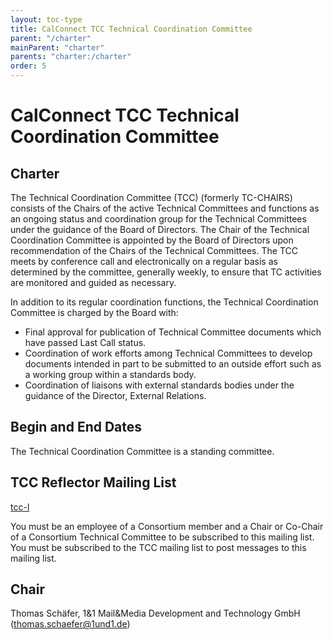 ```yaml
---
layout: toc-type
title: CalConnect TCC Technical Coordination Committee
parent: "/charter"
mainParent: "charter"
parents: "charter:/charter"
order: 5
---
```


# CalConnect TCC Technical Coordination Committee

## Charter

The Technical Coordination Committee (TCC) (formerly TC-CHAIRS) consists of the Chairs of the active Technical Committees and functions as an ongoing status and coordination group for the Technical Committees under the guidance of the Board of Directors. The Chair of the Technical Coordination Committee is appointed by the Board of Directors upon recommendation of the Chairs of the Technical Committees. The TCC meets by conference call and electronically on a regular basis as determined by the committee, generally weekly, to ensure that TC activities are monitored and guided as necessary.

In addition to its regular coordination functions, the Technical Coordination Committee is charged by the Board with:

* Final approval for publication of Technical Committee documents which have passed Last Call status.
* Coordination of work efforts among Technical Committees to develop documents intended in part to be submitted to an outside effort such as a working group within a standards body.
* Coordination of liaisons with external standards bodies under the guidance of the Director, External Relations.

## Begin and End Dates

The Technical Coordination Committee is a standing committee.

## TCC Reflector Mailing List

[tcc-l](mailto:tcc-l@lists.calconnect.org)

You must be an employee of a Consortium member and a Chair or Co-Chair of a Consortium Technical Committee to be subscribed to this mailing list. You must be subscribed to the TCC mailing list to post messages to this mailing list.

## Chair 

Thomas Schäfer, 1&1 Mail&Media Development and Technology GmbH ([thomas.schaefer@1und1.de](mailto:thomas.schaefer@1und1.de))
